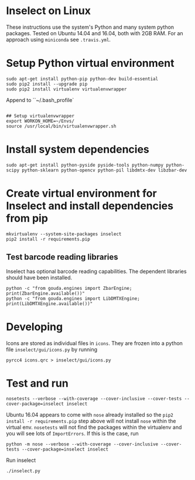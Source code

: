 # Inselect on Linux

These instructions use the system's Python and many system python packages.
Tested on Ubuntu 14.04 and 16.04, both with 2GB RAM.
For an approach using `miniconda` see `.travis.yml`.

# Setup Python virtual environment

```
sudo apt-get install python-pip python-dev build-essential
sudo pip2 install --upgrade pip
sudo pip2 install virtualenv virtualenvwrapper
```

Append to ``~/.bash_profile`


```

## Setup virtualenvwrapper
export WORKON_HOME=~/Envs/
source /usr/local/bin/virtualenvwrapper.sh
```


# Install system dependencies
```
sudo apt-get install python-pyside pyside-tools python-numpy python-scipy python-sklearn python-opencv python-pil libdmtx-dev libzbar-dev
```

# Create virtual environment for Inselect and install dependencies from pip

```
mkvirtualenv --system-site-packages inselect
pip2 install -r requirements.pip
```

## Test barcode reading libraries

Inselect has optional barcode reading capabilities. The dependent libraries
should have been installed.

```
python -c "from gouda.engines import ZbarEngine; print(ZbarEngine.available())"
python -c "from gouda.engines import LibDMTXEngine; print(LibDMTXEngine.available())"
```

# Developing

Icons are stored as individual files in `icons`. They are frozen into
a python file `inselect/gui/icons.py` by running

```
pyrcc4 icons.qrc > inselect/gui/icons.py
```

# Test and run

```
nosetests --verbose --with-coverage --cover-inclusive --cover-tests --cover-package=inselect inselect
```

Ubuntu 16.04 appears to come with `nose` already installed so the
`pip2 install -r requirements.pip` step above will not install `nose` within
the virtual env. `nosetests` will not find the packages within the
virtualenv and you will see lots of `ImportErrors`. If this is the case, run

```
python -m nose --verbose --with-coverage --cover-inclusive --cover-tests --cover-package=inselect inselect
```

Run inselect

```
./inselect.py
```
